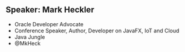 ## Speaker: Mark Heckler

* Oracle Developer Advocate
* Conference Speaker, Author, Developer on JavaFX, IoT and Cloud
* Java Jungle
* @MkHeck
